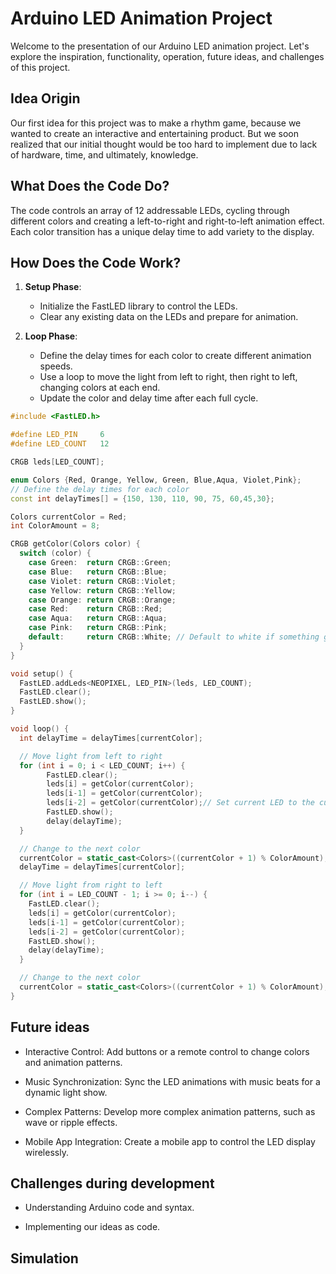 # Arduino LED Animation Project

Welcome to the presentation of our Arduino LED animation project. Let's explore the inspiration, functionality, operation, future ideas, and challenges of this project.

## Idea Origin

Our first idea for this project was to make a rhythm game, because we wanted to create an interactive and entertaining product. But we soon realized that our initial thought would be too hard to implement due to lack of hardware, time, and ultimately, knowledge.

## What Does the Code Do?

The code controls an array of 12 addressable LEDs, cycling through different colors and creating a left-to-right and right-to-left animation effect. Each color transition has a unique delay time to add variety to the display.


## How Does the Code Work?

1. **Setup Phase**:
    - Initialize the FastLED library to control the LEDs.
    - Clear any existing data on the LEDs and prepare for animation.

2. **Loop Phase**:
    - Define the delay times for each color to create different animation speeds.
    - Use a loop to move the light from left to right, then right to left, changing colors at each end.
    - Update the color and delay time after each full cycle.


```cpp
#include <FastLED.h>

#define LED_PIN     6
#define LED_COUNT   12

CRGB leds[LED_COUNT];

enum Colors {Red, Orange, Yellow, Green, Blue,Aqua, Violet,Pink};
// Define the delay times for each color
const int delayTimes[] = {150, 130, 110, 90, 75, 60,45,30};

Colors currentColor = Red;
int ColorAmount = 8;

CRGB getColor(Colors color) {
  switch (color) {
    case Green:  return CRGB::Green;
    case Blue:   return CRGB::Blue;
    case Violet: return CRGB::Violet;
    case Yellow: return CRGB::Yellow;
    case Orange: return CRGB::Orange;
    case Red:    return CRGB::Red;
    case Aqua:   return CRGB::Aqua;
    case Pink:   return CRGB::Pink;
    default:     return CRGB::White; // Default to white if something goes wrong
  }
}

void setup() {
  FastLED.addLeds<NEOPIXEL, LED_PIN>(leds, LED_COUNT);
  FastLED.clear();
  FastLED.show();
}

void loop() {
  int delayTime = delayTimes[currentColor];

  // Move light from left to right
  for (int i = 0; i < LED_COUNT; i++) {
        FastLED.clear();
        leds[i] = getColor(currentColor);
        leds[i-1] = getColor(currentColor);
        leds[i-2] = getColor(currentColor);// Set current LED to the current color
        FastLED.show();
        delay(delayTime);
  }

  // Change to the next color
  currentColor = static_cast<Colors>((currentColor + 1) % ColorAmount);
  delayTime = delayTimes[currentColor];

  // Move light from right to left
  for (int i = LED_COUNT - 1; i >= 0; i--) {
    FastLED.clear();
    leds[i] = getColor(currentColor);
    leds[i-1] = getColor(currentColor);
    leds[i-2] = getColor(currentColor);
    FastLED.show();
    delay(delayTime);
  }

  // Change to the next color
  currentColor = static_cast<Colors>((currentColor + 1) % ColorAmount);
}
```
## Future ideas

- Interactive Control: Add buttons or a remote control to change colors and animation patterns.

- Music Synchronization: Sync the LED animations with music beats for a dynamic light show.

- Complex Patterns: Develop more complex animation patterns, such as wave or ripple effects.

- Mobile App Integration: Create a mobile app to control the LED display wirelessly.

## Challenges during development 

- Understanding Arduino code and syntax.

- Implementing our ideas as code.

## Simulation 
